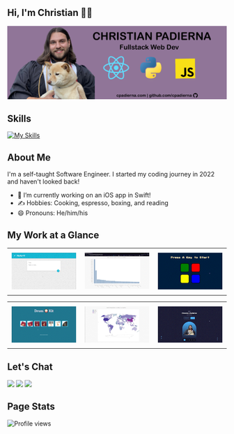 ## Hi, I'm Christian 👨‍💻

![alt text](https://github.com/cpadierna/cpadierna/blob/main/github-banner.png)

## Skills
[![My Skills](https://skillicons.dev/icons?i=react,py,js,nodejs,mongodb,postman,git,github,bash,express,html,css,matlab,discord,vscode)](https://skillicons.dev)

## About Me
I'm a self-taught Software Engineer. I started my coding journey in 2022 and haven't looked back! 

- 🔭 I’m currently working on an iOS app in Swift!
- ✍️ Hobbies: Cooking, espresso, boxing, and reading
- 😄 Pronouns: He/him/his 

## My Work at a Glance
<div id="image-table">
    <table>
	    <tr>
    	    <td style="padding:10px">
        	    <img src="https://github.com/cpadierna/noteapp/blob/main/note_it_gif.gif" width="250"/>
      	    </td>
            <td style="padding:10px">
            	<img src="https://github.com/cpadierna/github_data_vis/blob/main/Top30_gif.gif" width="250"/>
            </td>
            <td style="padding:10px">
            	<img src="https://github.com/cpadierna/simon/blob/main/simon_playing_gif.gif" width="250"/>
            </td>
        </tr>
    </table>
</div>
<div id="image-table">
    <table>
	    <tr>
    	    <td style="padding:10px">
        	    <img src="https://github.com/cpadierna/drums/blob/main/drums_example_gif.gif" width="250"/>
      	    </td>
            <td style="padding:10px">
            	<img src="https://github.com/cpadierna/world_pop_data_vis/blob/main/world_pop_gif.gif" width="250"/>
            </td>
	    <td style="padding:10px">
            	<img src="https://github.com/cpadierna/cv/blob/main/portfolio_site_gif.gif" width="250"/>
            </td>
        </tr>
    </table>
</div>

## Let's Chat
<a href="https://www.linkedin.com/in/cpadierna/"><img src="https://img.shields.io/badge/LinkedIn-0077B5?style=for-the-badge&logo=linkedin&logoColor=white" /></a>
<a href="https://www.cpadierna.com"><img src="https://img.shields.io/badge/website-000000?style=for-the-badge&logo=About.me&logoColor=white" /></a>
<a href="mailto:christianpadierna16@gmail.com"><img src="https://img.shields.io/badge/Gmail-D14836?style=for-the-badge&logo=gmail&logoColor=white" /></a>

## Page Stats

![Profile views](https://gpvc.arturio.dev/cpadierna) 

